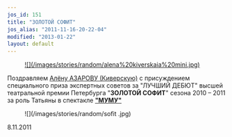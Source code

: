 ```yaml
---
jos_id: 151
title: "ЗОЛОТОЙ СОФИТ"
jos_alias: "2011-11-16-20-22-04"
modified: "2013-01-22"
layout: default
---
```


<figure><a href="86-alena-azarova.html">
![](/images/stories/random/alena%20kiverskaia%20mini.jpg)
</a></figure>

Поздравляем [Алёну АЗАРОВУ (Киверскую)](86-alena-kiverskaia.html) с присуждением специального приза экспертных советов за "ЛУЧШИЙ ДЕБЮТ" высшей театральной премии Петербурга "**ЗОЛОТОЙ СОФИТ**" сезона 2010 – 2011 за роль Татьяны в спектакле **["МУМУ"](46-mumu.html)**

<figure>
![](/images/stories/random/sofit .jpg)
</figure>

8.11.2011

